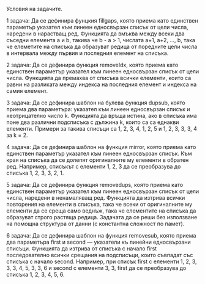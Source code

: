 Условия на задачите.

1 задача: 
Да се дефинира фунцкия fillgaps, която приема като единствен параметър указател към линеен едносвързан списък от цели числа, наредени в нарастващ ред.
Функцията да вмъква между всеки два съседни елемента a и b, такива че b - a > 1, числата а+1, а+2, ..., b, така че елеметите на списъка да образуват редица от поредните цели числа в интервала между първия и последния елемент на списъка.

2 задача:
 Да се дефинира функция removeIdx, която приема като единствен параметър указател към линеен едносвързан списък от цели числа. Функцията да премахва от списъка всички елементи, които са равни на разликата между индекса на последния елемент и индекса на самия елемент.
 
 3 задача:
 Да се дефинира шаблон на булева функция dupsub, която приема два параметъра: указател към линеен
  едносвързан списък и неотрицателно число k. Функцията да връща истина, ако в списъка има поне два различни подсписъка с дължина k, които са са еднакви елементи.
  Примери за такива списъци са 1, 2, 3, 4, 1, 2, 5 и 1, 2, 3, 3, 3, 4 за k = 2.
  
  4 задача:
  Да се дефинира шаблон на функция mirror, която приема като единствен параметър указател към линеен
  едносвързан списък. Към края на списъка да се долепят оригиналните му елементи в обратен ред. Например,
  списъкът с елементи 1, 2, 3 да се преобразува до списъка 1, 2, 3, 3, 2, 1.
  
  5 задача:
  Да се дефинира функция removedups, която приема като  единствен параметър указател към линеен едносвързан списък от цели числа, наредени в ненамаляващ ред. Функцията да изтрива всички повторения на елементи в списъка, така че всеки от оригиналните му елементи да се среща само веднъж, така че елементите на списъка да образуват строго растяща редица. Задачата да се реши без използване на помощна структура от данни (с константна сложност по памет).
  
  6 задача:
  Да се дефинира шаблон на функция removesub, която приема два параметъра first и second — указатели къ
   линейни едносвързани списъци. Функцията да изтрива от списъка с начало first последователно всички срещания на подсписъци, които съвпадат със списъка с начало second. Например, при списък first с елементи 1, 2, 3, 3, 3, 4, 5, 3, 3, 6 и second с елементи 3, 3, first да се преобразува до списъка 1, 2, 3, 4, 5, 6.

